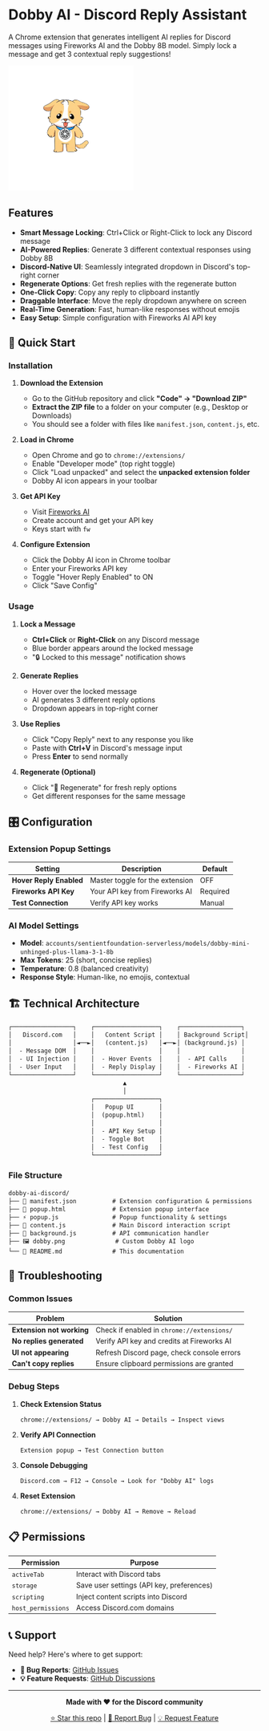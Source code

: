 # Dobby AI - Discord Reply Assistant

A Chrome extension that generates intelligent AI replies for Discord messages using Fireworks AI and the Dobby 8B model. Simply lock a message and get 3 contextual reply suggestions!

![Dobby AI Logo](dobby.png)

## Features

- **Smart Message Locking**: Ctrl+Click or Right-Click to lock any Discord message
- **AI-Powered Replies**: Generate 3 different contextual responses using Dobby 8B
- **Discord-Native UI**: Seamlessly integrated dropdown in Discord's top-right corner
- **Regenerate Options**: Get fresh replies with the regenerate button
- **One-Click Copy**: Copy any reply to clipboard instantly
- **Draggable Interface**: Move the reply dropdown anywhere on screen
- **Real-Time Generation**: Fast, human-like responses without emojis
- **Easy Setup**: Simple configuration with Fireworks AI API key

## 🚀 Quick Start

### Installation

1. **Download the Extension**
   - Go to the GitHub repository and click **"Code" → "Download ZIP"**
   - **Extract the ZIP file** to a folder on your computer (e.g., Desktop or Downloads)
   - You should see a folder with files like `manifest.json`, `content.js`, etc.

2. **Load in Chrome**
   - Open Chrome and go to `chrome://extensions/`
   - Enable "Developer mode" (top right toggle)
   - Click "Load unpacked" and select the **unpacked extension folder**
   - Dobby AI icon appears in your toolbar

3. **Get API Key**
   - Visit [Fireworks AI](https://app.fireworks.ai/)
   - Create account and get your API key
   - Keys start with `fw`

4. **Configure Extension**
   - Click the Dobby AI icon in Chrome toolbar
   - Enter your Fireworks API key
   - Toggle "Hover Reply Enabled" to ON
   - Click "Save Config"

### Usage

1. **Lock a Message**
   - **Ctrl+Click** or **Right-Click** on any Discord message
   - Blue border appears around the locked message
   - "🔒 Locked to this message" notification shows

2. **Generate Replies**
   - Hover over the locked message
   - AI generates 3 different reply options
   - Dropdown appears in top-right corner

3. **Use Replies**
   - Click "Copy Reply" next to any response you like
   - Paste with **Ctrl+V** in Discord's message input
   - Press **Enter** to send normally

4. **Regenerate (Optional)**
   - Click "🔄 Regenerate" for fresh reply options
   - Get different responses for the same message

## 🎛️ Configuration

### Extension Popup Settings

| Setting | Description | Default |
|---------|-------------|---------|
| **Hover Reply Enabled** | Master toggle for the extension | OFF |
| **Fireworks API Key** | Your API key from Fireworks AI | Required |
| **Test Connection** | Verify API key works | Manual |

### AI Model Settings

- **Model**: `accounts/sentientfoundation-serverless/models/dobby-mini-unhinged-plus-llama-3-1-8b`
- **Max Tokens**: 25 (short, concise replies)
- **Temperature**: 0.8 (balanced creativity)
- **Response Style**: Human-like, no emojis, contextual

## 🏗️ Technical Architecture

```
┌─────────────────┐    ┌──────────────────┐    ┌─────────────────┐
│   Discord.com   │    │   Content Script │    │ Background Script│
│                 │◄──►│   (content.js)   │◄──►│ (background.js) │
│  - Message DOM  │    │                  │    │                 │
│  - UI Injection │    │  - Hover Events  │    │  - API Calls    │
│  - User Input   │    │  - Reply Display │    │  - Fireworks AI │
└─────────────────┘    └──────────────────┘    └─────────────────┘
                                ▲
                                │
                       ┌──────────────────┐
                       │   Popup UI       │
                       │  (popup.html)    │
                       │                  │
                       │  - API Key Setup │
                       │  - Toggle Bot    │
                       │  - Test Config   │
                       └──────────────────┘
```

### File Structure

```
dobby-ai-discord/
├── 📄 manifest.json          # Extension configuration & permissions
├── 🎨 popup.html             # Extension popup interface
├── ⚡ popup.js               # Popup functionality & settings
├── 🎯 content.js             # Main Discord interaction script
├── 🔧 background.js          # API communication handler
├── 🖼️ dobby.png              # Custom Dobby AI logo
└── 📖 README.md              # This documentation
```


## 🐛 Troubleshooting

### Common Issues

| Problem | Solution |
|---------|----------|
| **Extension not working** | Check if enabled in `chrome://extensions/` |
| **No replies generated** | Verify API key and credits at Fireworks AI |
| **UI not appearing** | Refresh Discord page, check console errors |
| **Can't copy replies** | Ensure clipboard permissions are granted |

### Debug Steps

1. **Check Extension Status**
   ```
   chrome://extensions/ → Dobby AI → Details → Inspect views
   ```

2. **Verify API Connection**
   ```
   Extension popup → Test Connection button
   ```

3. **Console Debugging**
   ```
   Discord.com → F12 → Console → Look for "Dobby AI" logs
   ```

4. **Reset Extension**
   ```
   chrome://extensions/ → Dobby AI → Remove → Reload
   ```

## 📋 Permissions

| Permission | Purpose |
|------------|---------|
| `activeTab` | Interact with Discord tabs |
| `storage` | Save user settings (API key, preferences) |
| `scripting` | Inject content scripts into Discord |
| `host_permissions` | Access Discord.com domains |

## 📞 Support

Need help? Here's where to get support:

- **🐛 Bug Reports**: [GitHub Issues](https://github.com/AbbyTheGod/dobby-discord-extension/issues)
- **💡 Feature Requests**: [GitHub Discussions](https://github.com/AbbyTheGod/dobby-discord-extension/discussions)

---

<div align="center">

**Made with ❤️ for the Discord community**

[⭐ Star this repo](https://github.com/AbbyTheGod/dobby-discord-extension) | [🐛 Report Bug](https://github.com/AbbyTheGod/dobby-discord-extension/issues) | [💡 Request Feature](https://github.com/AbbyTheGod/dobby-discord-extension/discussions)

</div>